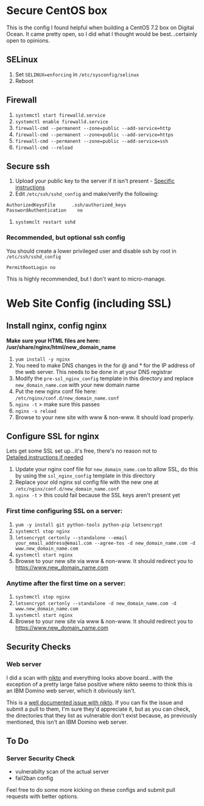 # Secure CentOS box

This is the config I found helpful when building a CentOS 7.2 box on Digital Ocean. It came pretty open, so I did what I thought would be best...certainly open to opinions.

## SELinux

1. Set `SELINUX=enforcing` in `/etc/sysconfig/selinux`
1. Reboot

## Firewall

1. `systemctl start firewalld.service`
1. `systemctl enable firewalld.service`
1. `firewall-cmd --permanent --zone=public --add-service=http`
1. `firewall-cmd --permanent --zone=public --add-service=https`
1. `firewall-cmd --permanent --zone=public --add-service=ssh`
1. `firewall-cmd --reload`

## Secure ssh

1. Upload your public key to the server if it isn't present - [Specific instructions](https://www.digitalocean.com/community/tutorials/how-to-configure-ssh-key-based-authentication-on-a-linux-server)
1. Edit `/etc/ssh/sshd_config` and make/verify the following:

  ```
  AuthorizedKeysFile      .ssh/authorized_keys
  PasswordAuthentication	no
  ```

1. `systemclt restart sshd`

### Recommended, but optional ssh config

You should create a lower privileged user and disable ssh by root in `/etc/ssh/sshd_config`
```
PermitRootLogin no
```
This is highly recommended, but I don't want to micro-manage.

# Web Site Config (including SSL)

## Install nginx, config nginx

**Make sure your HTML files are here: /usr/share/nginx/html/new_domain_name**

1. `yum install -y nginx`
1. You need to make DNS changes in the for @ and * for the IP address of the web server. This needs to be done in at your DNS registrar
1. Modify the `pre-ssl_nginx_config` template in this directory and replace `new_domain_name.com` with your new domain name
1. Put the new nginx conf file here: `/etc/nginx/conf.d/new_domain_name.conf`
1. `nginx -t` > make sure this passes
1. `nginx -s reload`
1. Browse to your new site with www & non-www. It should load properly.

## Configure SSL for nginx

Lets get some SSL set up...it's free, there's no reason not to  
[Detailed instructions if needed](http://mangolassi.it/topic/7127/setting-up-letsencrypt-on-a-centos-7-nginx-proxy)

1. Update your nginx conf file for `new_domain_name.com` to allow SSL, do this by using the `ssl_nginx_config` template in this directory
1. Replace your old nginx ssl config file with the new one at `/etc/nginx/conf.d/new_domain_name.conf`
1. `nginx -t` > this could fail because the SSL keys aren't present yet

### First time configuring SSL on a server: 

1. `yum -y install git python-tools python-pip letsencrypt`
1. `systemctl stop nginx`
1. `letsencrypt certonly --standalone --email your_email_address@email.com --agree-tos -d new_domain_name.com -d www.new_domain_name.com`
1. `systemctl start nginx`
1. Browse to your new site via www & non-www. It should redirect you to https://www.new_domain_name.com

### Anytime after the first time on a server: 

1. `systemctl stop nginx`
1. `letsencrypt certonly --standalone -d new_domain_name.com -d www.new_domain_name.com`
1. `systemctl start nginx`
1. Browse to your new site via www & non-www. It should redirect you to https://www.new_domain_name.com

## Security Checks

### Web server

I did a scan with [nikto](https://cirt.net/Nikto2) and everything looks above board...with the exception of a pretty large false positive where nikto seems to think this is an IBM Domino web server, which it obviously isn't. 

This is a [well documented issue with nikto](https://github.com/sullo/nikto/issues?utf8=%E2%9C%93&q=domino). If you can fix the issue and submit a pull to them, I'm sure they'd appreciate it, but as you can check, the directories that they list as vulnerable don't exist because, as previously mentioned, this isn't an IBM Domino web server.

## To Do

### Server Security Check

* vulnerabilty scan of the actual server
* fail2ban config

Feel free to do some more kicking on these configs and submit pull requests with better options.
